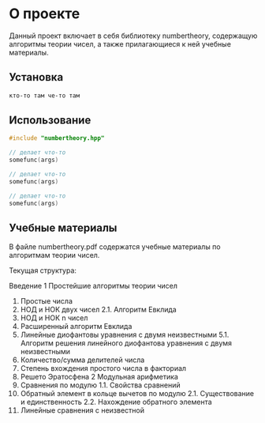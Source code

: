 # О проекте

Данный проект включает в себя библиотеку numbertheory, содержащую алгоритмы теории чисел, а также прилагающиеся к ней учебные материалы.

## Установка

```bash
кто-то там че-то там
```

## Использование

```c
#include "numbertheory.hpp"

// делает что-то
somefunc(args)

// делает что-то
somefunc(args)

// делает что-то
somefunc(args)
```

## Учебные материалы

В файле numbertheory.pdf содержатся учебные материалы по алгоритмам теории чисел.

Текущая структура:

Введение
1 Простейшие алгоритмы теории чисел
1. Простые числа
2. НОД и НОК двух чисел
2.1. Алгоритм Евклида
3. НОД и НОК n чисел
4. Расширенный алгоритм Евклида
5. Линейные диофантовы уравнения с двумя неизвестными
5.1. Алгоритм решения линейного диофантова уравнения с двумя неизвестными
6. Количество/сумма делителей числа
7. Степень вхождения простого числа в факториал
8. Решето Эратосфена
2 Модульная арифметика
1. Сравнения по модулю
1.1. Свойства сравнений
2. Обратный элемент в кольце вычетов по модулю
2.1. Существование и единственность
2.2. Нахождение обратного элемента
3. Линейные сравнения с неизвестной
